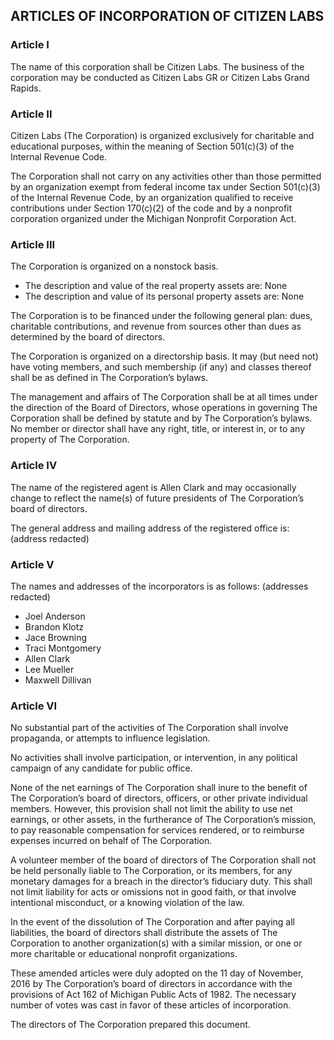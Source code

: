 ## ARTICLES OF INCORPORATION OF CITIZEN LABS




### Article I


The name of this corporation shall be Citizen Labs. The business of the corporation may be conducted as Citizen Labs GR or Citizen Labs Grand Rapids.


### Article II


Citizen Labs (The Corporation) is organized exclusively for charitable and educational purposes, within the meaning of Section 501(c)(3) of the Internal Revenue Code.

The Corporation shall not carry on any activities other than those permitted by an organization exempt from federal income tax under Section 501(c)(3) of the Internal Revenue Code, by an organization qualified to receive contributions under Section 170(c)(2) of the code and by a nonprofit corporation organized under the Michigan Nonprofit Corporation Act.


### Article III


The Corporation is organized on a nonstock basis.

- The description and value of the real property assets are: None
- The description and value of its personal property assets are: None

The Corporation is to be financed under the following general plan: dues, charitable contributions, and revenue from sources other than dues as determined by the board of directors.

The Corporation is organized on a directorship basis. It may (but need not) have voting members, and such membership (if any) and classes thereof shall be as defined in The Corporation’s bylaws.

The management and affairs of The Corporation shall be at all times under the direction of the Board of Directors, whose operations in governing The Corporation shall be defined by statute and by The Corporation’s bylaws. No member or director shall have any right, title, or interest in, or to any property of The Corporation.


### Article IV


The name of the registered agent is Allen Clark and may occasionally change to reflect the name(s) of future presidents of The Corporation’s board of directors.

The general address and mailing address of the registered office is: (address redacted)

### Article V


The names and addresses of the incorporators is as follows: (addresses redacted)

- Joel Anderson
- Brandon Klotz
- Jace Browning
- Traci Montgomery
- Allen Clark
- Lee Mueller
- Maxwell Dillivan


### Article VI


No substantial part of the activities of The Corporation shall involve propaganda, or attempts to influence legislation.

No activities shall involve participation, or intervention, in any political campaign of any candidate for public office.

None of the net earnings of The Corporation shall inure to the benefit of The Corporation’s board of directors, officers, or other private individual members. However, this provision shall not limit the ability to use net earnings, or other assets, in the furtherance of The Corporation’s mission, to pay reasonable compensation for services rendered, or to reimburse expenses incurred on behalf of The Corporation.

A volunteer member of the board of directors of The Corporation shall not be held personally liable to The Corporation, or its members, for any monetary damages for a breach in the director’s fiduciary duty. This shall not limit liability for acts or omissions not in good faith, or that involve intentional misconduct, or a knowing violation of the law.

In the event of the dissolution of The Corporation and after paying all liabilities, the board of directors shall distribute the assets of The Corporation to another organization(s) with a similar mission, or one or more charitable or educational nonprofit organizations.

These amended articles were duly adopted on the 11 day of November, 2016 by The Corporation’s board of directors in accordance with the provisions of Act 162 of Michigan Public Acts of 1982. The necessary number of votes was cast in favor of these articles of incorporation.

The directors of The Corporation prepared this document.


